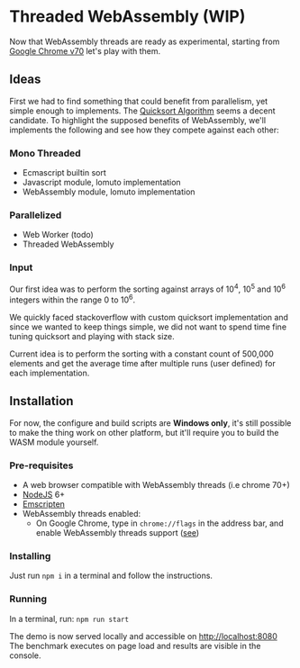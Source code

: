 # Threaded WebAssembly (WIP)

Now that WebAssembly threads are ready as experimental, starting from [Google Chrome v70](https://developers.google.com/web/updates/2018/10/wasm-threads)
let's play with them.

## Ideas

First we had to find something that could benefit from parallelism, yet simple enough to implements.
The [Quicksort Algorithm](https://en.wikipedia.org/wiki/Quicksort#Parallelization) seems a decent candidate.
To highlight the supposed benefits of WebAssembly, we'll implements the following and see how they compete against each other:

### Mono Threaded
- Ecmascript builtin sort
- Javascript module, lomuto implementation
- WebAssembly module, lomuto implementation

### Parallelized
- Web Worker (todo)
- Threaded WebAssembly

### Input
Our first idea was to perform the sorting against arrays of 10<sup>4</sup>, 10<sup>5</sup> and 10<sup>6</sup> integers 
within the range 0 to 10<sup>6</sup>.

We quickly faced stackoverflow with custom quicksort implementation and since we wanted to keep things simple, we did
not want to spend time fine tuning quicksort and playing with stack size.

Current idea is to perform the sorting with a constant count of 500,000 elements and get the average time after multiple
runs (user defined) for each implementation.


## Installation

For now, the configure and build scripts are **Windows only**, it's still possible to make the thing work on other platform,
but it'll require you to build the WASM module yourself.

### Pre-requisites
- A web browser compatible with WebAssembly threads (i.e chrome 70+)
- [NodeJS](https://nodejs.org/en/) 6+
- [Emscripten](https://emscripten.org/docs/getting_started/downloads.html)
- WebAssembly threads enabled:
   - On Google Chrome, type in `chrome://flags` in the address bar, and enable WebAssembly threads support ([see](https://developers.google.com/web/updates/2018/10/wasm-threads))


### Installing
Just run `npm i` in a terminal and follow the instructions. 


### Running
In a terminal, run: `npm run start`

The demo is now served locally and accessible on [http://localhost:8080](http://localhost:8080)
The benchmark executes on page load and results are visible in the console.

